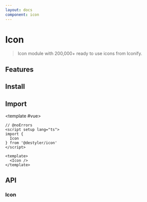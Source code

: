 ```yaml
---
layout: docs
component: icon
---
```


# Icon

> Icon module with 200,000+ ready to use icons from Iconify.

<Preview name="icon" />

## Features

<Features :lists="[
  'Support 200,000 open-source vector icons via Iconify',
  'Support both CSS mode / SVG mode',
]" />

## Install

<CodeGroupPackage name="@destyler/icon" />

## Import

<CodePreview :tabs="[
  {value: 'vue', label: 'index.vue', icon: 'vscode-icons:file-type-vue'}
]">

<template #vue>

```vue twoslash
// @noErrors
<script setup lang="ts">
import {
  Icon
} from '@destyler/icon'
</script>

<template>
  <Icon />
</template>
```

</template>

</CodePreview>

## API

### Icon

<!--@include: ../../packages/components/icon/.docs/icon.md-->
